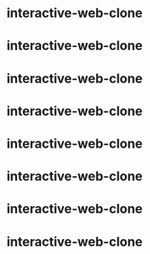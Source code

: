 # interactive-web-clone
# interactive-web-clone
# interactive-web-clone
# interactive-web-clone
# interactive-web-clone
# interactive-web-clone
# interactive-web-clone
# interactive-web-clone

